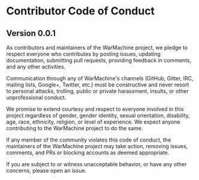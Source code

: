 # Contributor Code of Conduct
## Version 0.0.1

As contributors and maintainers of the WarMachine project, we pledge to respect everyone who contributes by posting issues, updating documentation, submitting pull requests, providing feedback in comments, and any other activities.

Communication through any of WarMachine's channels (GitHub, Gitter, IRC, mailing lists, Google+, Twitter, etc.) must be constructive and never resort to personal attacks, trolling, public or private harassment, insults, or other unprofessional conduct.

We promise to extend courtesy and respect to everyone involved in this project regardless of gender, gender identity, sexual orientation, disability, age, race, ethnicity, religion, or level of experience. We expect anyone contributing to the WarMachine project to do the same.

If any member of the community violates this code of conduct, the maintainers of the WarMachine project may take action, removing issues, comments, and PRs or blocking accounts as deemed appropriate.

If you are subject to or witness unacceptable behavior, or have any other
concerns, please open an issue.

